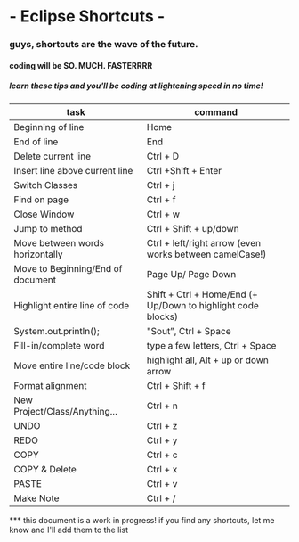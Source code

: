 

# - Eclipse Shortcuts -

### guys, shortcuts are the wave of the future.
#### coding will be SO. MUCH. FASTERRRR
##### learn these tips and you'll be coding at lightening speed in no time!

task | command
--------------------|--------------------
Beginning of line | Home
End of line | End
Delete current line | Ctrl + D
Insert line above current line | Ctrl +Shift + Enter
Switch Classes | Ctrl + j
Find on page | Ctrl + f
Close Window | Ctrl + w
Jump to method | Ctrl + Shift + up/down
Move between words horizontally | Ctrl + left/right arrow (even works between camelCase!)
Move to Beginning/End of document | Page Up/ Page Down
Highlight entire line of code | Shift + Ctrl + Home/End (+ Up/Down to highlight code blocks)
System.out.println(); | "Sout”, Ctrl + Space
Fill-in/complete word | type a few letters, Ctrl + Space
Move entire line/code block | highlight all, Alt + up or down arrow
Format alignment | Ctrl + Shift + f
New Project/Class/Anything... | Ctrl + n
UNDO | Ctrl + z
REDO | Ctrl + y
COPY | Ctrl + c
COPY & Delete | Ctrl + x
PASTE | Ctrl + v
Make Note | Ctrl + /


*** this document is a work in progress! if you find any shortcuts, let me know and I'll add them to the list

